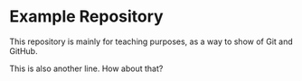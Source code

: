 # Example Repository

This repository is mainly for teaching purposes, as a way to show of Git and GitHub.

This is also another line. How about that?